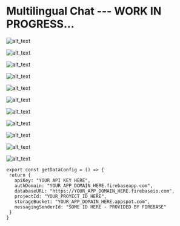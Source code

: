 
# Multilingual Chat --- WORK IN PROGRESS...

![alt_text](doc/images/doc_pictures0.png "image_tooltip")



![alt_text](doc/images/doc_pictures1.png "image_tooltip")



![alt_text](doc/images/doc_pictures2.png "image_tooltip")



![alt_text](doc/images/doc_pictures3.png "image_tooltip")



![alt_text](doc/images/doc_pictures4.png "image_tooltip")



![alt_text](doc/images/doc_pictures5.png "image_tooltip")



![alt_text](doc/images/doc_pictures6.png "image_tooltip")



![alt_text](doc/images/doc_pictures7.png "image_tooltip")



![alt_text](doc/images/doc_pictures8.png "image_tooltip")



![alt_text](doc/images/doc_pictures9.png "image_tooltip")



![alt_text](doc/images/doc_pictures10.png "image_tooltip")



```
export const getDataConfig = () => {
 return {
   apiKey: "YOUR API KEY HERE",
   authDomain: "YOUR_APP_DOMAIN_HERE.firebaseapp.com",
   databaseURL: "https://YOUR_APP_DOMAIN_HERE.firebaseio.com",
   projectId: "YOUR_PROYECT_ID_HERE",
   storageBucket: "YOUR_APP_DOMAIN_HERE.appspot.com",
   messagingSenderId: "SOME ID HERE - PROVIDED BY FIREBASE"
 }
}
